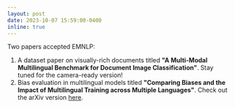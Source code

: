 ```yaml
---
layout: post
date: 2023-10-07 15:59:00-0400
inline: true
---
```


Two papers accepted EMNLP:
1. A dataset paper on visually-rich documents titled <strong>"A Multi-Modal Multilingual Benchmark for Document Image Classification"</strong>. Stay tuned for the camera-ready version!
2. Bias evaluation in multilingual models titled <strong>"Comparing Biases and the Impact of Multilingual Training across Multiple Languages"</strong>. Check out the arXiv version <a href="https://arxiv.org/pdf/2305.11242.pdf">here</a>. 
